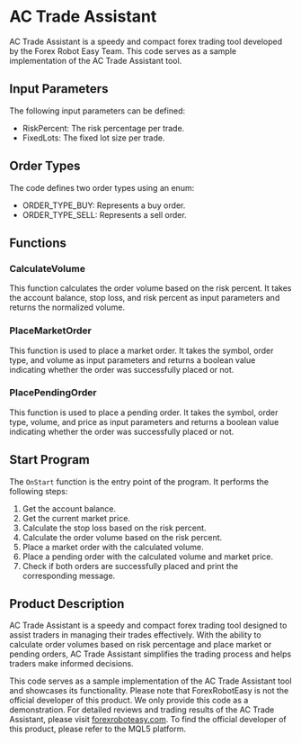 # AC Trade Assistant

AC Trade Assistant is a speedy and compact forex trading tool developed by the Forex Robot Easy Team. This code serves as a sample implementation of the AC Trade Assistant tool.

## Input Parameters

The following input parameters can be defined:

- RiskPercent: The risk percentage per trade.
- FixedLots: The fixed lot size per trade.

## Order Types

The code defines two order types using an enum:

- ORDER_TYPE_BUY: Represents a buy order.
- ORDER_TYPE_SELL: Represents a sell order.

## Functions

### CalculateVolume

This function calculates the order volume based on the risk percent. It takes the account balance, stop loss, and risk percent as input parameters and returns the normalized volume.

### PlaceMarketOrder

This function is used to place a market order. It takes the symbol, order type, and volume as input parameters and returns a boolean value indicating whether the order was successfully placed or not.

### PlacePendingOrder

This function is used to place a pending order. It takes the symbol, order type, volume, and price as input parameters and returns a boolean value indicating whether the order was successfully placed or not.

## Start Program

The `OnStart` function is the entry point of the program. It performs the following steps:

1. Get the account balance.
2. Get the current market price.
3. Calculate the stop loss based on the risk percent.
4. Calculate the order volume based on the risk percent.
5. Place a market order with the calculated volume.
6. Place a pending order with the calculated volume and market price.
7. Check if both orders are successfully placed and print the corresponding message.

## Product Description

AC Trade Assistant is a speedy and compact forex trading tool designed to assist traders in managing their trades effectively. With the ability to calculate order volumes based on risk percentage and place market or pending orders, AC Trade Assistant simplifies the trading process and helps traders make informed decisions.

This code serves as a sample implementation of the AC Trade Assistant tool and showcases its functionality. Please note that ForexRobotEasy is not the official developer of this product. We only provide this code as a demonstration. For detailed reviews and trading results of the AC Trade Assistant, please visit [forexroboteasy.com](https://forexroboteasy.com/forex-robot-review/ac-trade-assistant-review-speedy-compact-forex-trading-tool/). To find the official developer of this product, please refer to the MQL5 platform.
